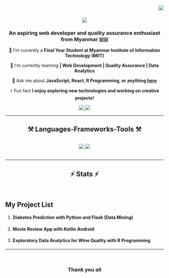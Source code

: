 <img align="right" src="https://visitor-badge.laobi.icu/badge?page_id=zawhtetaung" />

<h1 align="center">
    <img src="https://readme-typing-svg.herokuapp.com/?font=Righteous&size=35&center=true&vCenter=true&width=500&height=70&duration=4000&lines=Hi+There!+👋;+I'm+Zaw+Htet+Aung!;" />
</h1>

<h3 align="center">An aspiring web developer and quality assurance enthusiast from Myanmar 🇲🇲</h3>

<div align="center">

🔭 I’m currently a **Final Year Student at Myanmar Institute of Information Technology (MIIT)**  

🌱 I’m currently learning **| Web Development | Quality Assurance | Data Analytics**  

💬 Ask me about **JavaScript, React, R Programming, or anything [here](https://github.com/zawhtetaung2922)**  

⚡ Fun fact **I enjoy exploring new technologies and working on creative projects!**  

</div>

<div align="center"> 
  <a href="mailto:zawhtetaung2922k@gmail.com">
    <img src="https://img.shields.io/badge/Gmail-333333?style=for-the-badge&logo=gmail&logoColor=red" />
  </a>
  <a href="https://github.com/zawhtetaung2922" target="_blank">
    <img src="https://img.shields.io/badge/GitHub-181717?style=for-the-badge&logo=github&logoColor=white" />
  </a>
</div>

<hr/>

<h2 align="center">⚒️ Languages-Frameworks-Tools ⚒️</h2>
<br/>
<div align="center">
    <img src="https://skillicons.dev/icons?i=html,css,javascript,php,react,r" />
    <img src="https://skillicons.dev/icons?i=kotlin,androidstudio,arduino,vscode" /><br>
</div>

<br/>
<hr/>

<h2 align="center">⚡ Stats ⚡</h2>

<br/>
<h2>My Project List</h3>
<ol>
    <li> <h4>Diabetes Prediction with Python and Flask (Data Mining)</h4></li>
    <li><h4>Movie Review App with Kotlin Android</h4></li>
    <li><h4>Exploratory Data Analytics for Wine Quality with R Programming</h4></li>
</ol>
<hr/>

<br/>
<div align="center">
<h3>Thank you all</h3>
</div>
<br/>

